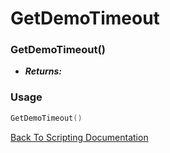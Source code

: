 # GetDemoTimeout

### GetDemoTimeout()
- ***Returns:*** 

### Usage

```Lua
GetDemoTimeout()
```


[Back To Scripting Documentation](../README.md)
